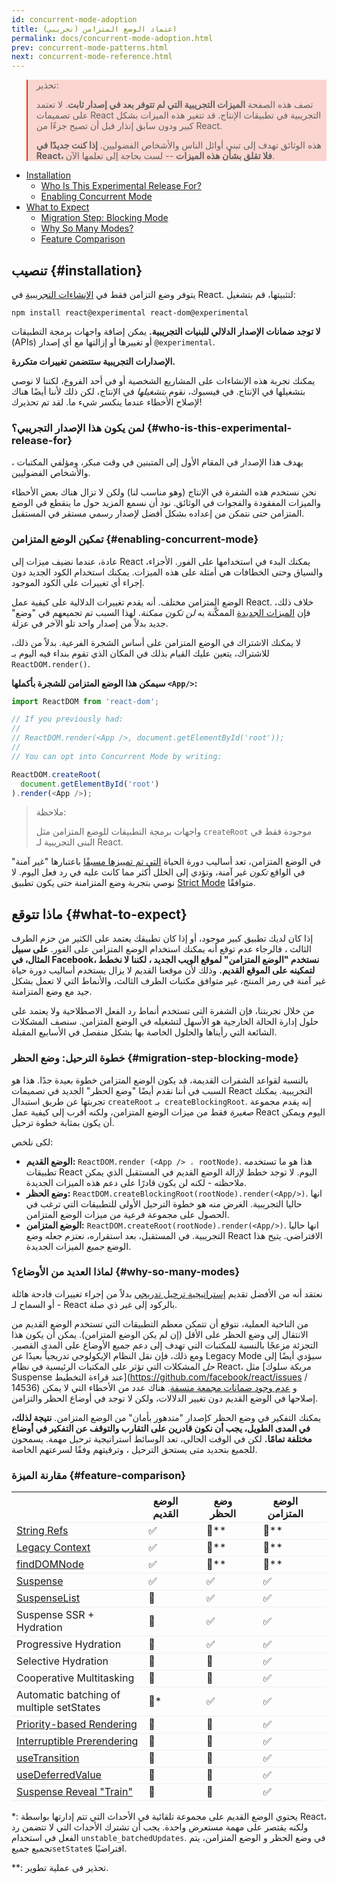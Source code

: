 ```yaml
---
id: concurrent-mode-adoption
title: اعتماد الوضع المتزامن (تجريبي)
permalink: docs/concurrent-mode-adoption.html
prev: concurrent-mode-patterns.html
next: concurrent-mode-reference.html
---
```


<style>
.scary > blockquote {
  background-color: rgba(237, 51, 21, 0.2);
  border-left-color: #ed3315;
}
</style>

<div class="scary">

> تحذير:
>
> تصف هذه الصفحة **الميزات التجريبية التي لم تتوفر بعد في إصدار ثابت**. لا تعتمد على تصميمات React التجريبية في تطبيقات الإنتاج. قد تتغير هذه الميزات بشكل كبير ودون سابق إنذار قبل أن تصبح جزءًا من React.
>
> هذه الوثائق تهدف إلى تبني أوائل الناس والأشخاص الفضوليين. **إذا كنت جديدًا في React، فلا تقلق بشأن هذه الميزات** -- لست بحاجة إلى تعلمها الآن.

</div>

- [Installation](#installation)
  - [Who Is This Experimental Release For?](#who-is-this-experimental-release-for)
  - [Enabling Concurrent Mode](#enabling-concurrent-mode)
- [What to Expect](#what-to-expect)
  - [Migration Step: Blocking Mode](#migration-step-blocking-mode)
  - [Why So Many Modes?](#why-so-many-modes)
  - [Feature Comparison](#feature-comparison)

## تنصيب {#installation}

يتوفر وضع التزامن فقط في [الإنشاءات التجريبية](/blog/2019/10/22/react-release-channels.html#experimental-channel) في React. لتثبيتها، قم بتشغيل:

```
npm install react@experimental react-dom@experimental
```

**لا توجد ضمانات الإصدار الدلالي للبنيات التجريبية.**
يمكن إضافة واجهات برمجة التطبيقات (APIs) أو تغييرها أو إزالتها مع أي إصدار `@experimental`.


**الإصدارات التجريبية ستتضمن تغييرات متكررة.**

يمكنك تجربة هذه الإنشاءات على المشاريع الشخصية أو في أحد الفروع، لكننا لا نوصي بتشغيلها في الإنتاج. في فيسبوك، نقوم *بتشغيلها* في الإنتاج، لكن ذلك لأننا أيضًا هناك لإصلاح الأخطاء عندما ينكسر شيء ما. لقد تم تحذيرك!

### لمن يكون هذا الإصدار التجريبي؟ {#who-is-this-experimental-release-for}

يهدف هذا الإصدار في المقام الأول إلى المتبنين في وقت مبكر، ومؤلفي المكتبات ، والأشخاص الفضوليين.

نحن نستخدم هذه الشفرة في الإنتاج (وهو مناسب لنا) ولكن لا تزال هناك بعض الأخطاء والميزات المفقودة والفجوات في الوثائق. نود أن نسمع المزيد حول ما ينقطع في الوضع المتزامن حتى نتمكن من إعداده بشكل أفضل لإصدار رسمي مستقر في المستقبل.

### تمكين الوضع المتزامن {#enabling-concurrent-mode}

عادة، عندما نضيف ميزات إلى React ،يمكنك البدء في استخدامها على الفور. الأجزاء والسياق وحتى الخطافات هي أمثلة على هذه الميزات. يمكنك استخدام الكود الجديد دون إجراء أي تغييرات على الكود الموجود.

الوضع المتزامن مختلف. أنه يقدم تغييرات الدلالية على كيفية عمل React. خلاف ذلك، فإن [الميزات الجديدة](/docs/concurrent-mode-patterns.html) الممكَّنة به *لن تكون ممكنة*. لهذا السبب تم تجميعهم في "وضع" جديد بدلاً من إصدار واحد تلو الآخر في عزلة.

لا يمكنك الاشتراك في الوضع المتزامن على أساس الشجرة الفرعية. بدلاً من ذلك، للاشتراك، يتعين عليك القيام بذلك في المكان الذي تقوم بنداء فيه اليوم بـ `ReactDOM.render()`.

**سيمكن هذا الوضع المتزامن للشجرة بأكملها `<App/>`:**

```js
import ReactDOM from 'react-dom';

// If you previously had:
//
// ReactDOM.render(<App />, document.getElementById('root'));
//
// You can opt into Concurrent Mode by writing:

ReactDOM.createRoot(
  document.getElementById('root')
).render(<App />);
```

> ملاحظة:
>
> واجهات برمجة التطبيقات للوضع المتزامن مثل `createRoot` موجودة فقط في البنى التجريبية لـ React.

في الوضع المتزامن، تعد أساليب دورة الحياة [التي تم تمييزها مسبقًا](https://reactjs.org/blog/2018/03/27/update-on-async-rendering.html) باعتبارها "غير آمنة" في الواقع *تكون* غير آمنة، وتؤدي إلى الخلل أكثر مما كانت عليه في رد فعل اليوم. لا نوصي بتجربة وضع المتزامنة حتى يكون تطبيق [Strict Mode](https://reactjs.org/docs/strict-mode.html) متوافقًا.

## ماذا تتوقع {#what-to-expect}

إذا كان لديك تطبيق كبير موجود، أو إذا كان تطبيقك يعتمد على الكثير من حزم الطرف الثالث ، فالرجاء عدم توقع أنه يمكنك استخدام الوضع المتزامن على الفور. **على سبيل المثال، في Facebook، نستخدم "الوضع المتزامن" لموقع الويب الجديد ، لكننا لا نخطط لتمكينه على الموقع القديم.** وذلك لأن موقعنا القديم لا يزال يستخدم أساليب دورة حياة غير آمنة في رمز المنتج، غير متوافق مكتبات الطرف الثالث، والأنماط التي لا تعمل بشكل جيد مع وضع المتزامنة.

من خلال تجربتنا، فإن الشفرة التى تستخدم أنماط رد الفعل الاصطلاحية ولا يعتمد على حلول إدارة الحالة الخارجية هو الأسهل لتشغيله في الوضع المتزامن. سنصف المشكلات الشائعة التي رأيناها والحلول الخاصة بها بشكل منفصل في الأسابيع المقبلة.

### خطوة الترحيل: وضع الحظر {#migration-step-blocking-mode}

بالنسبة لقواعد الشفرات القديمة، قد يكون الوضع المتزامن خطوة بعيدة جدًا. هذا هو السبب في أننا نقدم أيضًا "وضع الحظر" الجديد في تصميمات React التجريبية. يمكنك تجربتها عن طريق استبدال `createRoot` بـ` createBlockingRoot`. إنه يقدم مجموعة *صغيرة* فقط من ميزات الوضع المتزامن، ولكنه أقرب إلى كيفية عمل React اليوم ويمكن أن يكون بمثابة خطوة ترحيل.


لكى نلخص:

* **الوضع القديم:** `ReactDOM.render (<App /> ، rootNode)`. هذا هو ما تستخدمه تطبيقات React اليوم. لا توجد خطط لإزالة الوضع القديم في المستقبل الذي يمكن ملاحظته - لكنه لن يكون قادرًا على دعم هذه الميزات الجديدة.
* **وضع الحظر:** `ReactDOM.createBlockingRoot(rootNode).render(<App/>)`. انها حاليا التجريبية. الغرض منه هو خطوة الترحيل الأولى للتطبيقات التي ترغب في الحصول على مجموعة فرعية من ميزات الوضع المتزامن.
* **الوضع المتزامن:** `ReactDOM.createRoot(rootNode).render(<App/>)`. انها حاليا التجريبية. في المستقبل، بعد استقراره، نعتزم جعله وضع React الافتراضي. يتيح هذا الوضع *جميع* الميزات الجديدة.

### لماذا العديد من الأوضاع؟ {#why-so-many-modes}

نعتقد أنه من الأفضل تقديم [إستراتيجية ترحيل تدريجي](/docs/faq-versioning.html#commitment-to-stability) بدلاً من إجراء تغييرات فادحة هائلة - أو السماح لـ React بالركود إلى غير ذي صلة.

من الناحية العملية، نتوقع أن تتمكن معظم التطبيقات التي تستخدم الوضع القديم من الانتقال إلى وضع الحظر على الأقل (إن لم يكن الوضع المتزامن). يمكن أن يكون هذا التجزئة مزعجًا بالنسبة للمكتبات التي تهدف إلى دعم جميع الأوضاع على المدى القصير. ومع ذلك، فإن نقل النظام الإيكولوجي تدريجياً بعيدًا عن Legacy Mode سيؤدي أيضًا إلى *حل* المشكلات التي تؤثر على المكتبات الرئيسية في نظام React، مثل [مربكة سلوك Suspense عند قراءة التخطيط](https://github.com/facebook/react/issues / 14536) و [عدم وجود ضمانات مجمعة متسقة](https://github.com/facebook/react/issues/15080). هناك عدد من الأخطاء التي لا يمكن إصلاحها في الوضع القديم دون تغيير الدلالات، ولكن لا توجد في أوضاع الحظر والتزامن.

يمكنك التفكير في وضع الحظر كإصدار "متدهور بأمان" من الوضع المتزامن. **نتيجة لذلك، في المدى الطويل، يجب أن نكون قادرين على التقارب والتوقف عن التفكير في أوضاع مختلفة تمامًا.** لكن في الوقت الحالي، تعد الوسائط استراتيجية ترحيل مهمة. يسمحون للجميع بتحديد متى يستحق الترحيل ، وترقيتهم وفقًا لسرعتهم الخاصة.

### مقارنة الميزة {#feature-comparison}

<style>
  #feature-table table { border-collapse: collapse; }
  #feature-table th { padding-right: 30px; }
  #feature-table tr { border-bottom: 1px solid #eee; }
</style>

<div id="feature-table">

|   |الوضع القديم  |وضع الحظر |الوضع المتزامن |
|---  |---  |---  |---  |
|[String Refs](/docs/refs-and-the-dom.html#legacy-api-string-refs)  |✅  |🚫**  |🚫**  |
|[Legacy Context](/docs/legacy-context.html) |✅  |🚫**  |🚫**  |
|[findDOMNode](/docs/strict-mode.html#warning-about-deprecated-finddomnode-usage)  |✅  |🚫**  |🚫**  |
|[Suspense](/docs/concurrent-mode-suspense.html#what-is-suspense-exactly) |✅  |✅  |✅  |
|[SuspenseList](/docs/concurrent-mode-patterns.html#suspenselist) |🚫  |✅  |✅  |
|Suspense SSR + Hydration |🚫  |✅  |✅  |
|Progressive Hydration  |🚫  |✅  |✅  |
|Selective Hydration  |🚫  |🚫  |✅  |
|Cooperative Multitasking |🚫  |🚫  |✅  |
|Automatic batching of multiple setStates     |🚫* |✅  |✅  |
|[Priority-based Rendering](/docs/concurrent-mode-patterns.html#splitting-high-and-low-priority-state) |🚫  |🚫  |✅  |
|[Interruptible Prerendering](/docs/concurrent-mode-intro.html#interruptible-rendering) |🚫  |🚫  |✅  |
|[useTransition](/docs/concurrent-mode-patterns.html#transitions)  |🚫  |🚫  |✅  |
|[useDeferredValue](/docs/concurrent-mode-patterns.html#deferring-a-value) |🚫  |🚫  |✅  |
|[Suspense Reveal "Train"](/docs/concurrent-mode-patterns.html#suspense-reveal-train)  |🚫  |🚫  |✅  |

</div>

\*: يحتوي الوضع القديم على مجموعة تلقائية في الأحداث التي تتم إدارتها بواسطة React، ولكنه يقتصر على مهمة مستعرض واحدة. يجب أن تشترك الأحداث التي لا تتضمن رد الفعل في استخدام `unstable_batchedUpdates`. في وضع الحظر و الوضع المتزامن، يتم تجميع جميع`setState`s  افتراضيًا.

\*\*: تحذير فى عملية تطوير.
